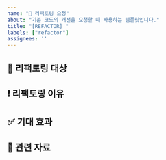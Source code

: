 ```yaml
---
name: "🔨 리팩토링 요청"
about: "기존 코드의 개선을 요청할 때 사용하는 템플릿입니다."
title: "[REFACTOR] "
labels: ["refactor"]
assignees: ''
---
```


## 📍 리팩토링 대상
<!-- 어떤 코드나 모듈에 대한 리팩토링이 필요한지 구체적으로 작성해주세요 -->

## ❗ 리팩토링 이유
<!-- 현재 코드의 문제점이나 개선하고 싶은 이유를 작성해주세요 -->

## ✅ 기대 효과
<!-- 리팩토링을 통해 기대하는 효과나 개선점을 작성해주세요 -->

## 🔗 관련 자료
<!-- 관련 이슈, PR, 문서 링크가 있다면 여기에 작성해주세요 -->